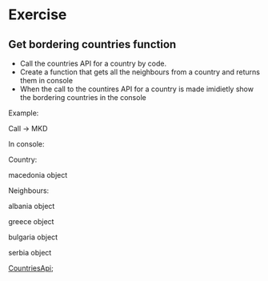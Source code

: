 # Exercise

## Get bordering countries function

* Call the countries API for a country by code.
* Create a function that gets all the neighbours from a country and returns them in console
* When the call to the countires API for a country is made imidietly show the bordering countries in the console

Example:

Call -> MKD

In console:

Country:

macedonia object

Neighbours:

albania object

greece object

bulgaria object

serbia object

[CountriesApi](https://restcountries.com/);
